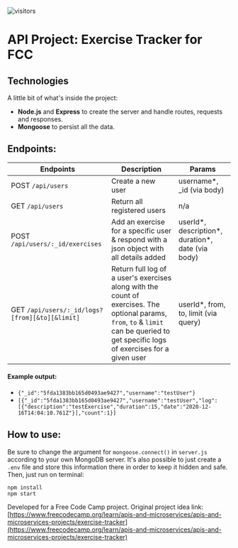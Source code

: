 ![visitors](https://visitor-badge.glitch.me/badge?page_id=sdthaker.visitor-badge)
# API Project: Exercise Tracker for FCC

## Technologies
A little bit of what's inside the project:
- **Node.js** and **Express** to create the server and handle routes, requests and responses.
- **Mongoose** to persist all the data.

## Endpoints:

Endpoints | Description | Params
----------|-------------|-------------
POST `/api/users` | Create a new user | username*, _id (via body)
GET `/api/users` | Return all registered users | n/a
POST `/api/users/:_id/exercises` | Add an exercise for a specific user & respond with a json object with all details added | userId*, description*, duration*, date (via body)
GET `/api/users/:_id/logs?[from][&to][&limit]` | Return full log of a user's exercises along with the count of exercises. The optional params, `from`, `to` & `limit` can be queried to get specific logs of exercises for a given user | userId*, from, to, limit (via query)

#### Example output:
* `{"_id":"5fda1383bb165d0493ae9427","username":"testUser"}`
* `[{"_id":"5fda1383bb165d0493ae9427","username":"testUser","log":[{"description":"testExercise","duration":15,"date":"2020-12-16T14:04:10.761Z"}],"count":1}]`

## How to use:
Be sure to change the argument for `mongoose.connect()` in `server.js` according to your own MongoDB server. It's also possible to just create a `.env` file and store this information there in order to keep it hidden and safe. Then, just run on terminal:
```
npm install
npm start
```
Developed for a Free Code Camp project. Original project idea link: [https://www.freecodecamp.org/learn/apis-and-microservices/apis-and-microservices-projects/exercise-tracker](https://www.freecodecamp.org/learn/apis-and-microservices/apis-and-microservices-projects/exercise-tracker)
